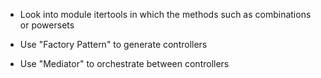 * Look into module itertools in which the methods such as combinations or powersets

* Use "Factory Pattern" to generate controllers

* Use "Mediator" to orchestrate between controllers
